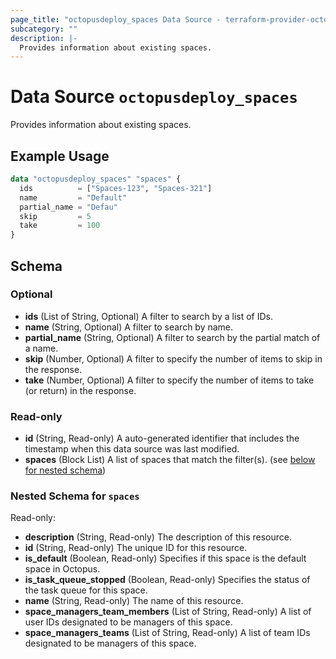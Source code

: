 ```yaml
---
page_title: "octopusdeploy_spaces Data Source - terraform-provider-octopusdeploy"
subcategory: ""
description: |-
  Provides information about existing spaces.
---
```


# Data Source `octopusdeploy_spaces`

Provides information about existing spaces.

## Example Usage

```terraform
data "octopusdeploy_spaces" "spaces" {
  ids          = ["Spaces-123", "Spaces-321"]
  name         = "Default"
  partial_name = "Defau"
  skip         = 5
  take         = 100
}
```

## Schema

### Optional

- **ids** (List of String, Optional) A filter to search by a list of IDs.
- **name** (String, Optional) A filter to search by name.
- **partial_name** (String, Optional) A filter to search by the partial match of a name.
- **skip** (Number, Optional) A filter to specify the number of items to skip in the response.
- **take** (Number, Optional) A filter to specify the number of items to take (or return) in the response.

### Read-only

- **id** (String, Read-only) A auto-generated identifier that includes the timestamp when this data source was last modified.
- **spaces** (Block List) A list of spaces that match the filter(s). (see [below for nested schema](#nestedblock--spaces))

<a id="nestedblock--spaces"></a>
### Nested Schema for `spaces`

Read-only:

- **description** (String, Read-only) The description of this resource.
- **id** (String, Read-only) The unique ID for this resource.
- **is_default** (Boolean, Read-only) Specifies if this space is the default space in Octopus.
- **is_task_queue_stopped** (Boolean, Read-only) Specifies the status of the task queue for this space.
- **name** (String, Read-only) The name of this resource.
- **space_managers_team_members** (List of String, Read-only) A list of user IDs designated to be managers of this space.
- **space_managers_teams** (List of String, Read-only) A list of team IDs designated to be managers of this space.



